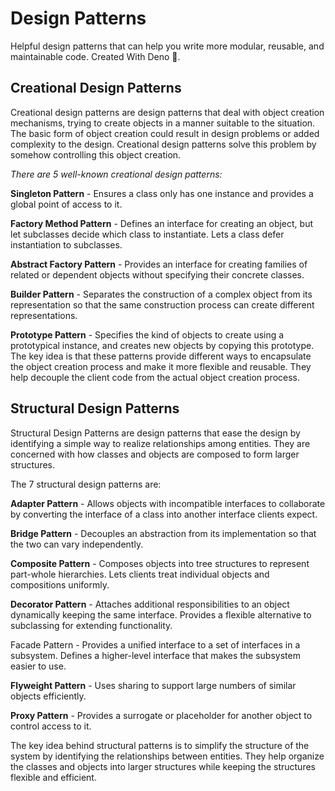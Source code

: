 # Design Patterns
Helpful design patterns that can help you write more modular, reusable, and maintainable code. Created With Deno 🦕.

## Creational Design Patterns
Creational design patterns are design patterns that deal with object creation mechanisms, trying to create objects in a manner suitable to the situation. The basic form of object creation could result in design problems or added complexity to the design. Creational design patterns solve this problem by somehow controlling this object creation.

*There are 5 well-known creational design patterns:*

**Singleton Pattern** - Ensures a class only has one instance and provides a global point of access to it.

**Factory Method Pattern** - Defines an interface for creating an object, but let subclasses decide which class to instantiate. Lets a class defer instantiation to subclasses.

**Abstract Factory Pattern** - Provides an interface for creating families of related or dependent objects without specifying their concrete classes.

**Builder Pattern** - Separates the construction of a complex object from its representation so that the same construction process can create different representations.

**Prototype Pattern** - Specifies the kind of objects to create using a prototypical instance, and creates new objects by copying this prototype.
The key idea is that these patterns provide different ways to encapsulate the object creation process and make it more flexible and reusable. They help decouple the client code from the actual object creation process.

## Structural Design Patterns 

Structural Design Patterns are design patterns that ease the design by identifying a simple way to realize relationships among entities. They are concerned with how classes and objects are composed to form larger structures.

The 7 structural design patterns are:

**Adapter Pattern** - Allows objects with incompatible interfaces to collaborate by converting the interface of a class into another interface clients expect.

**Bridge Pattern** - Decouples an abstraction from its implementation so that the two can vary independently.

**Composite Pattern** - Composes objects into tree structures to represent part-whole hierarchies. Lets clients treat individual objects and compositions uniformly.

**Decorator Pattern** - Attaches additional responsibilities to an object dynamically keeping the same interface. Provides a flexible alternative to subclassing for extending functionality.

Facade Pattern - Provides a unified interface to a set of interfaces in a subsystem. Defines a higher-level interface that makes the subsystem easier to use.

**Flyweight Pattern** - Uses sharing to support large numbers of similar objects efficiently.

**Proxy Pattern** - Provides a surrogate or placeholder for another object to control access to it.

The key idea behind structural patterns is to simplify the structure of the system by identifying the relationships between entities. They help organize the classes and objects into larger structures while keeping the structures flexible and efficient.
